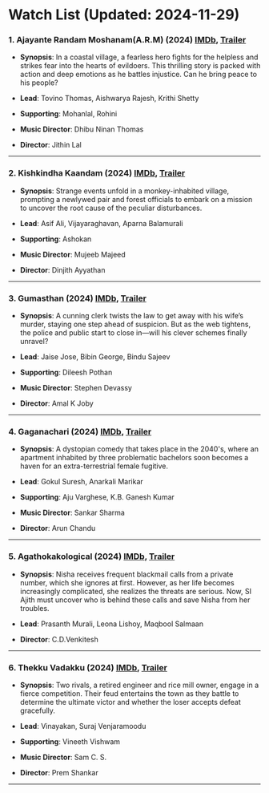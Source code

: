 # Watch List (Updated: 2024-11-29)

### 1. **Ajayante Randam Moshanam(A.R.M)** (2024) [IMDb](https://www.imdb.com/title/tt11531182/), [Trailer](https://www.youtube.com/watch?v=rFgS10V8908)

- **Synopsis**: In a coastal village, a fearless hero fights for the helpless and strikes fear into the hearts of evildoers. This thrilling story is packed with action and deep emotions as he battles injustice. Can he bring peace to his people?

- **Lead**: Tovino Thomas, Aishwarya Rajesh, Krithi Shetty
- **Supporting**: Mohanlal, Rohini
- **Music Director**: Dhibu Ninan Thomas
- **Director**: Jithin Lal

---

### 2. **Kishkindha Kaandam** (2024) [IMDb](https://www.imdb.com/title/tt15980138/), [Trailer](https://www.youtube.com/watch?v=6jR7lL-o7js)

- **Synopsis**: Strange events unfold in a monkey-inhabited village, prompting a newlywed pair and forest officials to embark on a mission to uncover the root cause of the peculiar disturbances.

- **Lead**: Asif Ali, Vijayaraghavan, Aparna Balamurali
- **Supporting**: Ashokan
- **Music Director**: Mujeeb Majeed
- **Director**: Dinjith Ayyathan

---

### 3. **Gumasthan** (2024) [IMDb](https://www.imdb.com/title/tt29608092/), [Trailer](https://www.youtube.com/watch?v=dQN_12QiqGo)

- **Synopsis**: A cunning clerk twists the law to get away with his wife’s murder, staying one step ahead of suspicion. But as the web tightens, the police and public start to close in—will his clever schemes finally unravel?

- **Lead**: Jaise Jose, Bibin George, Bindu Sajeev
- **Supporting**: Dileesh Pothan
- **Music Director**: Stephen Devassy
- **Director**: Amal K Joby

---

### 4. **Gaganachari** (2024) [IMDb](https://en.wikipedia.org/wiki/Gaganachari), [Trailer](https://www.youtube.com/watch?v=RlVD9zmGsKo)

- **Synopsis**: A dystopian comedy that takes place in the 2040's, where an apartment inhabited by three problematic bachelors soon becomes a haven for an extra-terrestrial female fugitive.

- **Lead**: Gokul Suresh, Anarkali Marikar
- **Supporting**: Aju Varghese, K.B. Ganesh Kumar
- **Music Director**: Sankar Sharma
- **Director**: Arun Chandu

---

### 5. **Agathokakological** (2024) [IMDb](https://www.imdb.com/title/tt31598768/), [Trailer](https://www.youtube.com/watch?v=4SN-TRwo4kU)

- **Synopsis**: Nisha receives frequent blackmail calls from a private number, which she ignores at first. However, as her life becomes increasingly complicated, she realizes the threats are serious. Now, SI Ajith must uncover who is behind these calls and save Nisha from her troubles.

- **Lead**: Prasanth Murali, Leona Lishoy, Maqbool Salmaan
- **Director**: C.D.Venkitesh

---

### 6. **Thekku Vadakku** (2024) [IMDb](https://www.imdb.com/title/tt32827834/), [Trailer](https://www.youtube.com/watch?v=LJmvoJJUl08)

- **Synopsis**: Two rivals, a retired engineer and rice mill owner, engage in a fierce competition. Their feud entertains the town as they battle to determine the ultimate victor and whether the loser accepts defeat gracefully.

- **Lead**: Vinayakan, Suraj Venjaramoodu
- **Supporting**: Vineeth Vishwam
- **Music Director**: Sam C. S.
- **Director**: Prem Shankar

---

